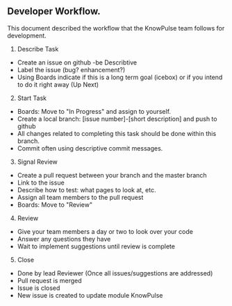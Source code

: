 ## Developer Workflow.
This document described the workflow that the KnowPulse team follows for development.

1. Describe Task
 - Create an issue on github -be Describtive
 - Label the issue (bug? enhancement?)
 - Using Boards indicate if this is a long term goal (icebox) or if you intend to do it right away (Up Next)
2. Start Task
 - Boards: Move to "In Progress" and assign to yourself.
 - Create a local branch: [issue number]-[short description] and push to github
 - All changes related to completing this task should be done within this branch.
 - Commit often using descriptive commit messages.
3. Signal Review
 - Create a pull request between your branch and the master branch
 - Link to the issue
 - Describe how to test: what pages to look at, etc.
 - Assign all team members to the pull request
 - Boards: Move to "Review"
4. Review
 - Give your team members a day or two to look over your code
 - Answer any questions they have
 - Wait to implement suggestions until review is complete
5. Close
 - Done by lead Reviewer (Once all issues/suggestions are addressed)
 - Pull request is merged
 - Issue is closed
 - New issue is created to update module KnowPulse
